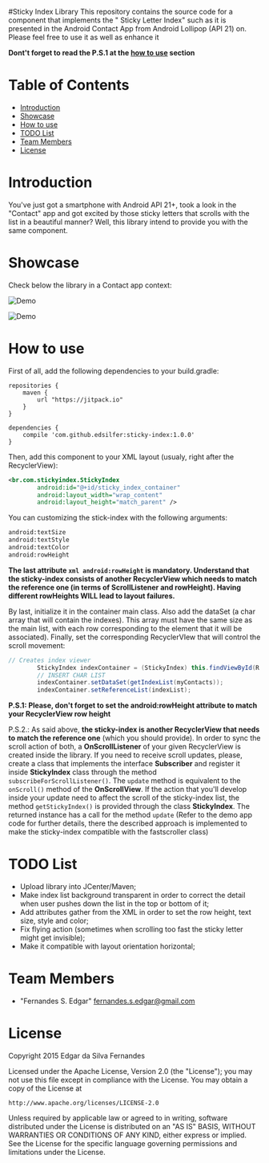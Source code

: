#Sticky Index Library
This repository contains the source code for a component that implements the " Sticky Letter Index" such as it is presented in the Android Contact App from Android Lollipop (API 21) on. Please feel free to use it as well as enhance it

**Dont't forget to read the P.S.1 at the [how to use](#how-to-use) section**

# Table of Contents
* [Introduction](#intro)
* [Showcase](#showcase)
* [How to use](#how-to-use)
* [TODO List](#to-do)
* [Team Members](#team-members)
* [License](#license)


# <a name="intro"></a>Introduction
You've just got a smartphone with Android API 21+, took a look in the "Contact" app and got excited by those sticky letters that scrolls with the list in a beautiful manner? Well, this library intend to provide you with the same component.

# <a name="showcase"></a>Showcase
Check below the library in a Contact app context:

![Demo](https://github.com/edsilfer/sticky-index/blob/master/app/demo/horizontal-demo.gif)   

![Demo](https://github.com/edsilfer/sticky-index/blob/master/app/demo/vertical-demo.gif)

# <a name="how-to-use"></a>How to use
First of all, add the following dependencies to your build.gradle:

```
repositories {
    maven {
        url "https://jitpack.io"
    }
}

dependencies {
    compile 'com.github.edsilfer:sticky-index:1.0.0'
}

```

Then, add this component to your XML layout (usualy, right after the RecyclerView):

```xml
<br.com.stickyindex.StickyIndex
        android:id="@+id/sticky_index_container"
        android:layout_width="wrap_content"
        android:layout_height="match_parent" />
```

You can customizing the stick-index with the following arguments:

```xml
android:textSize
android:textStyle
android:textColor
android:rowHeight
```
**The last attribute ```xml android:rowHeight``` is mandatory. Understand that the sticky-index consists of another RecyclerView which needs to match the reference one (in terms of ScrollListener and rowHeight). Having different rowHeights WILL lead to layout failures.**

By last, initialize it in the container main class. Also add the dataSet (a char array that will contain the indexes). This array must have the same size as the main list, with each row corresponding to the element that it will be associated). Finally, set the corresponding RecyclerVIew that will control the scroll movement:

```java
// Creates index viewer
        StickyIndex indexContainer = (StickyIndex) this.findViewById(R.id.sticky_index_container);
        // INSERT CHAR LIST
        indexContainer.setDataSet(getIndexList(myContacts));
        indexContainer.setReferenceList(indexList);
```

**P.S.1: Please, don't forget to set the android:rowHeight attribute to match your RecyclerView row height**

P.S.2.: As said above, **the sticky-index is another RecyclerView that needs to match the reference one** (which you should provide). In order to sync the scroll action of both, a **OnScrollListener** of your given RecyclerView is created inside the library. If you need to receive scroll updates, please, create a class that implements the interface **Subscriber** and register it inside **StickyIndex** class through the method ```subscribeForScrollListener()```. The ```update``` method is equivalent to the ```onScroll()``` method of the **OnScrollView**. If the action that you'll develop inside your update need to affect the scroll of the sticky-index list, the method ```getStickyIndex()``` is provided through the class **StickyIndex**. The returned instance has a call for the method ```update``` (Refer to the demo app code for further details, there the described approach is implemented to make the sticky-index compatible with the fastscroller class)

# <a name="to-do"></a>TODO List
* Upload library into JCenter/Maven;
* Make index list background transparent in order to correct the detail when user pushes down the list in the top or bottom of it;
* Add attributes gather from the XML in order to set the row height, text size, style and color;
* Fix flying action (sometimes when scrolling too fast the sticky letter might get invisible);
* Make it compatible with layout orientation horizontal;

# <a name="team-members"></a>Team Members
* "Fernandes S. Edgar" <fernandes.s.edgar@gmail.com>

# <a name="license"></a>License
Copyright 2015 Edgar da Silva Fernandes

Licensed under the Apache License, Version 2.0 (the "License");
you may not use this file except in compliance with the License.
You may obtain a copy of the License at

    http://www.apache.org/licenses/LICENSE-2.0

Unless required by applicable law or agreed to in writing, software
distributed under the License is distributed on an "AS IS" BASIS,
WITHOUT WARRANTIES OR CONDITIONS OF ANY KIND, either express or implied.
See the License for the specific language governing permissions and
limitations under the License.
